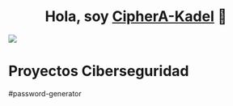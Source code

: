 <div align="center">
<h1 align="center">Hola, soy <a href=>CipherA-Kadel</a> 👋</h1>
</div>
<img src="https://img.freepik.com/free-vector/game-night-twitch-banner-template_23-2151050072.jpg?t=st=1727778004~exp=1727781604~hmac=e33b9570ea059288b19b4639ac007a476afb95ee19e9ff8842321fe0cf08d3fd&w=1380">

# Proyectos Ciberseguridad
#password-generator
